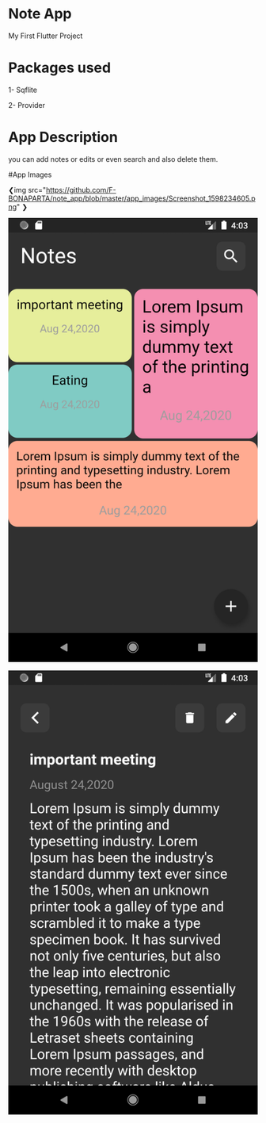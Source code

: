 # Note App

My First Flutter Project

# Packages used

1- Sqflite 

2- Provider

# App Description

you can add notes or edits or even search and also delete them.

#App Images

❮img src="https://github.com/F-BONAPARTA/note_app/blob/master/app_images/Screenshot_1598234605.png" ❯

![Notes Screen](https://github.com/F-BONAPARTA/note_app/blob/master/app_images/Screenshot_1598234605.png?raw=false)

![Note Content Screen](https://github.com/F-BONAPARTA/note_app/blob/master/app_images/Screenshot_1598234617.png?raw=false)


